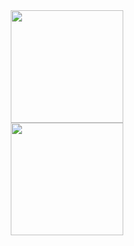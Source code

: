 <div align="center">
  <a href="https://github.com/matheusnmcv">
    <img height = "180em" align="center" src="https://github-readme-stats.vercel.app/api?username=matheusnmcv&hide=contribs&show_icons=true&theme=dark" />
  </a>
  <br/>
  <a href="https://github.com/matheusnmcv">
    <img height = "180em" align="center" src="https://github-readme-stats.vercel.app/api/top-langs/?username=matheusnmcv&theme=dark&exclude_repo=github-readme-stats,matheusmodolo.github.io&langs_count=6&layout=compact" />
  </a>
</div>
